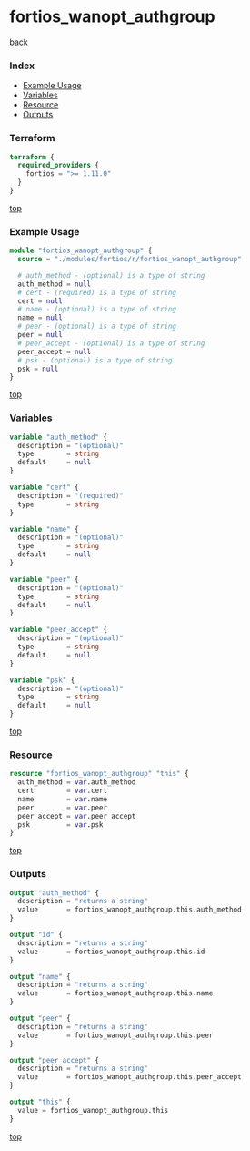 # fortios_wanopt_authgroup

[back](../fortios.md)

### Index

- [Example Usage](#example-usage)
- [Variables](#variables)
- [Resource](#resource)
- [Outputs](#outputs)

### Terraform

```terraform
terraform {
  required_providers {
    fortios = ">= 1.11.0"
  }
}
```

[top](#index)

### Example Usage

```terraform
module "fortios_wanopt_authgroup" {
  source = "./modules/fortios/r/fortios_wanopt_authgroup"

  # auth_method - (optional) is a type of string
  auth_method = null
  # cert - (required) is a type of string
  cert = null
  # name - (optional) is a type of string
  name = null
  # peer - (optional) is a type of string
  peer = null
  # peer_accept - (optional) is a type of string
  peer_accept = null
  # psk - (optional) is a type of string
  psk = null
}
```

[top](#index)

### Variables

```terraform
variable "auth_method" {
  description = "(optional)"
  type        = string
  default     = null
}

variable "cert" {
  description = "(required)"
  type        = string
}

variable "name" {
  description = "(optional)"
  type        = string
  default     = null
}

variable "peer" {
  description = "(optional)"
  type        = string
  default     = null
}

variable "peer_accept" {
  description = "(optional)"
  type        = string
  default     = null
}

variable "psk" {
  description = "(optional)"
  type        = string
  default     = null
}
```

[top](#index)

### Resource

```terraform
resource "fortios_wanopt_authgroup" "this" {
  auth_method = var.auth_method
  cert        = var.cert
  name        = var.name
  peer        = var.peer
  peer_accept = var.peer_accept
  psk         = var.psk
}
```

[top](#index)

### Outputs

```terraform
output "auth_method" {
  description = "returns a string"
  value       = fortios_wanopt_authgroup.this.auth_method
}

output "id" {
  description = "returns a string"
  value       = fortios_wanopt_authgroup.this.id
}

output "name" {
  description = "returns a string"
  value       = fortios_wanopt_authgroup.this.name
}

output "peer" {
  description = "returns a string"
  value       = fortios_wanopt_authgroup.this.peer
}

output "peer_accept" {
  description = "returns a string"
  value       = fortios_wanopt_authgroup.this.peer_accept
}

output "this" {
  value = fortios_wanopt_authgroup.this
}
```

[top](#index)